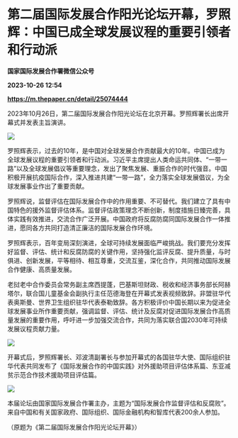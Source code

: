 # 第二届国际发展合作阳光论坛开幕，罗照辉：中国已成全球发展议程的重要引领者和行动派
**国家国际发展合作署微信公众号**

**2023-10-26 12:54**

**https://m.thepaper.cn/detail/25074444**

2023年10月26日，第二届国际发展合作阳光论坛在北京开幕。罗照辉署长出席开幕式并发表主旨演讲。

![](https://imagecloud.thepaper.cn/thepaper/image/275/776/524.jpg)

罗照辉表示，过去的10年，是中国对全球发展合作贡献最大的10年。中国已成为全球发展议程的重要引领者和行动派。习近平主席提出人类命运共同体、“一带一路”以及全球发展倡议等重要理念，发出了聚焦发展、重振合作的时代强音。中国积极开展抗疫国际合作，深入推进共建“一带一路”，全力落实全球发展倡议，为全球发展事业作出了重要贡献。

罗照辉说，监督评估在国际发展合作中的作用重要、不可替代。我们建立了具有中国特色的援外监督评估体系。监督评估政策理念不断创新，制度措施日臻完善，具体实践有效推进，交流合作广泛开展。中国政府将反腐防腐同国际发展合作一体推进，愿同各方共同打造清正廉洁的国际发展合作环境。

罗照辉表示，百年变局深刻演进，全球可持续发展面临严峻挑战。我们要充分发挥好监督、评估、统计和反腐防腐的关键作用，坚持强化监评反腐、提升质量，与时俱进、创新发展，平等相待、相互尊重，交流互鉴，深化合作，共同推动国际发展合作健康、高质量发展。

老挝老中合作委员会常务副主席西提蓬，巴基斯坦财政、税收和经济事务部长阿赫塔尔，联合国儿童基金会副执行主任范德海登在开幕式发表视频致辞。非盟驻华代表奥斯曼、世界卫生组织驻华代表泰勒致辞。各方积极评价中国长期以来为促进全球发展事业所作重要贡献，强调监督、评估、统计及反腐对促进国际发展合作高质量发展的重要作用，呼吁进一步加强交流合作，共同为落实联合国2030年可持续发展议程贡献力量。

![](https://imagecloud.thepaper.cn/thepaper/image/275/776/521.jpg)

开幕式后，罗照辉署长、邓波清副署长与参加开幕式的各国驻华大使、国际组织驻华代表共同发布了《国际发展合作的中国实践》对外援助项目评估体系篇、东亚减贫示范合作技术援助项目评估篇。

![](https://imagecloud.thepaper.cn/thepaper/image/275/776/522.jpg)

本届论坛由国家国际发展合作署主办，主题为“国际发展合作监督评估和反腐败”。来自中国和有关国家政府、国际组织、国际金融机构和智库代表200余人参加。

（原题为《第二届国际发展合作阳光论坛开幕》）